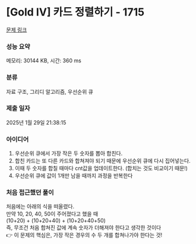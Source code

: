 # [Gold IV] 카드 정렬하기 - 1715 

[문제 링크](https://www.acmicpc.net/problem/1715) 

### 성능 요약

메모리: 30144 KB, 시간: 360 ms

### 분류

자료 구조, 그리디 알고리즘, 우선순위 큐

### 제출 일자

2025년 1월 29일 21:38:15

### 아이디어
1. 우선순위 큐에서 가장 작은 두 숫자를 뽑아 합친다.
2. 합친 카드는 또 다른 카드와 합쳐져야 되기 때문에 우선순위 큐에 다시 집어넣는다.
3. 이때 두 숫자를 합칠 때마다 cnt값을 업데이트한다. (합치는 것도 비교이기 때문!)
4. 우선순위 큐에 값이 1개만 남을 때까지 과정을 반복한다

### 처음 접근했던 풀이
처음에는 아래의 식을 떠올렸다.<br/>
만약 10, 20, 40, 50이 주어졌다고 했을 때<br/>
(10+20) + (10+20+40) + (10+20+40+50)<br/>
즉, 무조건 처음 합쳐진 값에 계속 숫자가 더해져야 한다고 생각한 것이다<br/>
👉 이 문제의 핵심은, 가장 작은 경우의 수 두 개를 합쳐나가야 한다는 것!

